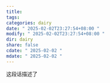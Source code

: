 ```yaml
---
title: 
tags: 
categories: dairy
date: " 2025-02-02T23:27:54+08:00 "
modify: " 2025-02-02T23:27:54+08:00 "
dir: dairy
share: false
cdate: " 2025-02-02 "
mdate: " 2025-02-02 "
---
```


这段话描述了
